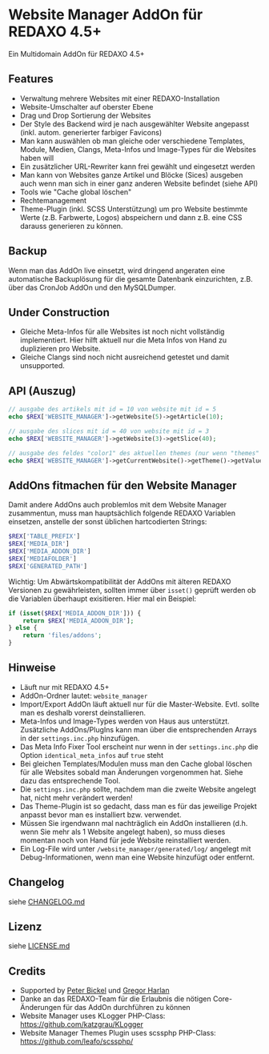 Website Manager AddOn für REDAXO 4.5+
=====================================

Ein Multidomain AddOn für REDAXO 4.5+

Features
--------

* Verwaltung mehrere Websites mit einer REDAXO-Installation
* Website-Umschalter auf oberster Ebene
* Drag und Drop Sortierung der Websites
* Der Style des Backend wird je nach ausgewählter Website angepasst (inkl. autom. generierter farbiger Favicons)
* Man kann auswählen ob man gleiche oder verschiedene Templates, Module, Medien, Clangs, Meta-Infos und Image-Types für die Websites haben will
* Ein zusätzlicher URL-Rewriter kann frei gewählt und eingesetzt werden
* Man kann von Websites ganze Artikel und Blöcke (Sices) ausgeben auch wenn man sich in einer ganz anderen Website befindet (siehe API)
* Tools wie "Cache global löschen"
* Rechtemanagement
* Theme-Plugin (inkl. SCSS Unterstützung) um pro Website bestimmte Werte (z.B. Farbwerte, Logos) abspeichern und dann z.B. eine CSS darauss generieren zu können.

Backup
------

Wenn man das AddOn live einsetzt, wird dringend angeraten eine automatische Backuplösung für die gesamte Datenbank einzurichten, z.B. über das CronJob AddOn und den MySQLDumper.

Under Construction
------------------

* Gleiche Meta-Infos für alle Websites ist noch nicht vollständig implementiert. Hier hilft aktuell nur die Meta Infos von Hand zu duplizieren pro Website.
* Gleiche Clangs sind noch nicht ausreichend getestet und damit unsupported.

API (Auszug)
------------

```php
// ausgabe des artikels mit id = 10 von website mit id = 5 
echo $REX['WEBSITE_MANAGER']->getWebsite(5)->getArticle(10);

// ausgabe des slices mit id = 40 von website mit id = 3
echo $REX['WEBSITE_MANAGER']->getWebsite(3)->getSlice(40);

// ausgabe des feldes "color1" des aktuellen themes (nur wenn "themes" plugin installiert)
echo $REX['WEBSITE_MANAGER']->getCurrentWebsite()->getTheme()->getValue('color1');
```

AddOns fitmachen für den Website Manager
----------------------------------------

Damit andere AddOns auch problemlos mit dem Website Manager zusammentun, muss man hauptsächlich folgende REDAXO Variablen einsetzen, anstelle der sonst üblichen hartcodierten Strings:

```php
$REX['TABLE_PREFIX']
$REX['MEDIA_DIR']
$REX['MEDIA_ADDON_DIR']
$REX['MEDIAFOLDER']
$REX['GENERATED_PATH']
```

Wichtig: Um Abwärtskompatibilität der AddOns mit älteren REDAXO Versionen zu gewährleisten, sollten immer über `isset()` geprüft werden ob die Variablen überhaupt exisitieren. Hier mal ein Beispiel: 

```php
if (isset($REX['MEDIA_ADDON_DIR'])) {
	return $REX['MEDIA_ADDON_DIR'];
} else {
	return 'files/addons';
}
```

Hinweise
--------

* Läuft nur mit REDAXO 4.5+
* AddOn-Ordner lautet: `website_manager`
* Import/Export AddOn läuft aktuell nur für die Master-Website. Evtl. sollte man es deshalb vorerst deinstallieren.
* Meta-Infos und Image-Types werden von Haus aus unterstützt. Zusätzliche AddOns/PlugIns kann man über die entsprechenden Arrays in der `settings.inc.php` hinzufügen.
* Das Meta Info Fixer Tool erscheint nur wenn in der `settings.inc.php` die Option `identical_meta_infos` auf `true` steht
* Bei gleichen Templates/Modulen muss man den Cache global löschen für alle Websites sobald man Änderungen vorgenommen hat. Siehe dazu das entsprechende Tool.
* Die `settings.inc.php` sollte, nachdem man die zweite Website angelegt hat, nicht mehr verändert werden!
* Das Theme-Plugin ist so gedacht, dass man es für das jeweilige Projekt anpasst bevor man es installiert bzw. verwendet.
* Müssen Sie irgendwann mal nachträglich ein AddOn installieren (d.h. wenn Sie mehr als 1 Website angelegt haben), so muss dieses momentan noch von Hand für jede Website reinstalliert werden. 
* Ein Log-File wird unter `/website_manager/generated/log/` angelegt mit Debug-Informationen, wenn man eine Website hinzufügt oder entfernt.

Changelog
---------

siehe [CHANGELOG.md](CHANGELOG.md)

Lizenz
------

siehe [LICENSE.md](LICENSE.md)

Credits
-------

* Supported by [Peter Bickel](https://github.com/polarpixel) und [Gregor Harlan](https://github.com/gharlan)
* Danke an das REDAXO-Team für die Erlaubnis die nötigen Core-Änderungen für das AddOn durchführen zu können
* Website Manager uses KLogger PHP-Class: https://github.com/katzgrau/KLogger
* Website Manager Themes Plugin uses scssphp PHP-Class: https://github.com/leafo/scssphp/
